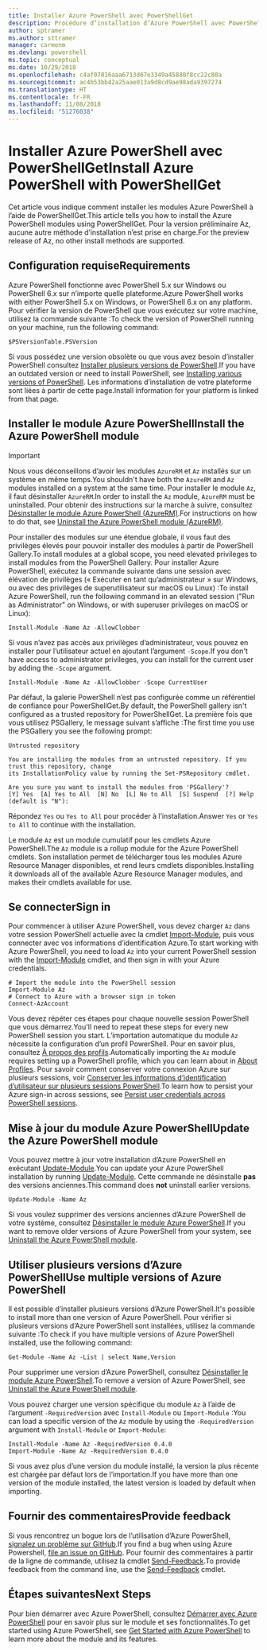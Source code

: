 ```yaml
---
title: Installer Azure PowerShell avec PowerShellGet
description: Procédure d’installation d’Azure PowerShell avec PowerShellGet
author: sptramer
ms.author: sttramer
manager: carmonm
ms.devlang: powershell
ms.topic: conceptual
ms.date: 10/29/2018
ms.openlocfilehash: c4af07816aaa6713d67e3349a45880f8cc22c80a
ms.sourcegitcommit: ac4b53bb42a25aae013a9d8cd9ae98ada9397274
ms.translationtype: HT
ms.contentlocale: fr-FR
ms.lasthandoff: 11/08/2018
ms.locfileid: "51276038"
---
```

# <a name="install-azure-powershell-with-powershellget"></a><span data-ttu-id="c2828-103">Installer Azure PowerShell avec PowerShellGet</span><span class="sxs-lookup"><span data-stu-id="c2828-103">Install Azure PowerShell with PowerShellGet</span></span>

<span data-ttu-id="c2828-104">Cet article vous indique comment installer les modules Azure PowerShell à l’aide de PowerShellGet.</span><span class="sxs-lookup"><span data-stu-id="c2828-104">This article tells you how to install the Azure PowerShell modules using PowerShellGet.</span></span> <span data-ttu-id="c2828-105">Pour la version préliminaire Az, aucune autre méthode d’installation n’est prise en charge.</span><span class="sxs-lookup"><span data-stu-id="c2828-105">For the preview release of Az, no other install methods are supported.</span></span> 

## <a name="requirements"></a><span data-ttu-id="c2828-106">Configuration requise</span><span class="sxs-lookup"><span data-stu-id="c2828-106">Requirements</span></span>

<span data-ttu-id="c2828-107">Azure PowerShell fonctionne avec PowerShell 5.x sur Windows ou PowerShell 6.x sur n’importe quelle plateforme.</span><span class="sxs-lookup"><span data-stu-id="c2828-107">Azure PowerShell works with either PowerShell 5.x on Windows, or PowerShell 6.x on any platform.</span></span> <span data-ttu-id="c2828-108">Pour vérifier la version de PowerShell que vous exécutez sur votre machine, utilisez la commande suivante :</span><span class="sxs-lookup"><span data-stu-id="c2828-108">To check the version of PowerShell running on your machine, run the following command:</span></span>

```powershell-interactive
$PSVersionTable.PSVersion
```

<span data-ttu-id="c2828-109">Si vous possédez une version obsolète ou que vous avez besoin d’installer PowerShell consultez [Installer plusieurs versions de PowerShell](https://docs.microsoft.com/en-us/powershell/scripting/setup/installing-powershell?view=powershell-6).</span><span class="sxs-lookup"><span data-stu-id="c2828-109">If you have an outdated version or need to install PowerShell, see [Installing various versions of PowerShell](https://docs.microsoft.com/en-us/powershell/scripting/setup/installing-powershell?view=powershell-6).</span></span> <span data-ttu-id="c2828-110">Les informations d’installation de votre plateforme sont liées à partir de cette page.</span><span class="sxs-lookup"><span data-stu-id="c2828-110">Install information for your platform is linked from that page.</span></span>

## <a name="install-the-azure-powershell-module"></a><span data-ttu-id="c2828-111">Installer le module Azure PowerShell</span><span class="sxs-lookup"><span data-stu-id="c2828-111">Install the Azure PowerShell module</span></span>

> [!IMPORTANT]
>
> <span data-ttu-id="c2828-112">Nous vous déconseillons d’avoir les modules `AzureRM` et `Az` installés sur un système en même temps.</span><span class="sxs-lookup"><span data-stu-id="c2828-112">You shouldn't have both the `AzureRM` and `Az` modules installed on a system at the same time.</span></span> <span data-ttu-id="c2828-113">Pour installer le module `Az`, il faut désinstaller `AzureRM`.</span><span class="sxs-lookup"><span data-stu-id="c2828-113">In order to install the `Az` module, `AzureRM` must be uninstalled.</span></span> <span data-ttu-id="c2828-114">Pour obtenir des instructions sur la marche à suivre, consultez [Désinstaller le module Azure PowerShell (AzureRM)](uninstall-azurerm-ps.md).</span><span class="sxs-lookup"><span data-stu-id="c2828-114">For instructions on how to do that, see [Uninstall the Azure PowerShell module (AzureRM)](uninstall-azurerm-ps.md).</span></span>

<span data-ttu-id="c2828-115">Pour installer des modules sur une étendue globale, il vous faut des privilèges élevés pour pouvoir installer des modules à partir de PowerShell Gallery.</span><span class="sxs-lookup"><span data-stu-id="c2828-115">To install modules at a global scope, you need elevated privileges to install modules from the PowerShell Gallery.</span></span> <span data-ttu-id="c2828-116">Pour installer Azure PowerShell, exécutez la commande suivante dans une session avec élévation de privilèges (« Exécuter en tant qu’administrateur » sur Windows, ou avec des privilèges de superutilisateur sur macOS ou Linux) :</span><span class="sxs-lookup"><span data-stu-id="c2828-116">To install Azure PowerShell, run the following command in an elevated session ("Run as Administrator" on Windows, or with superuser privileges on macOS or Linux):</span></span>

```powershell-interactive
Install-Module -Name Az -AllowClobber
```

<span data-ttu-id="c2828-117">Si vous n’avez pas accès aux privilèges d’administrateur, vous pouvez en installer pour l’utilisateur actuel en ajoutant l’argument `-Scope`.</span><span class="sxs-lookup"><span data-stu-id="c2828-117">If you don't have access to administrator privileges, you can install for the current user by adding the `-Scope` argument.</span></span>

```powershell-interactive
Install-Module -Name Az -AllowClobber -Scope CurrentUser
```

<span data-ttu-id="c2828-118">Par défaut, la galerie PowerShell n’est pas configurée comme un référentiel de confiance pour PowerShellGet.</span><span class="sxs-lookup"><span data-stu-id="c2828-118">By default, the PowerShell gallery isn't configured as a trusted repository for PowerShellGet.</span></span> <span data-ttu-id="c2828-119">La première fois que vous utilisez PSGallery, le message suivant s’affiche :</span><span class="sxs-lookup"><span data-stu-id="c2828-119">The first time you use the PSGallery you see the following prompt:</span></span>

```output
Untrusted repository

You are installing the modules from an untrusted repository. If you trust this repository, change
its InstallationPolicy value by running the Set-PSRepository cmdlet.

Are you sure you want to install the modules from 'PSGallery'?
[Y] Yes  [A] Yes to All  [N] No  [L] No to All  [S] Suspend  [?] Help (default is "N"):
```

<span data-ttu-id="c2828-120">Répondez `Yes` ou `Yes to All` pour procéder à l’installation.</span><span class="sxs-lookup"><span data-stu-id="c2828-120">Answer `Yes` or `Yes to All` to continue with the installation.</span></span>

<span data-ttu-id="c2828-121">Le module `Az` est un module cumulatif pour les cmdlets Azure PowerShell.</span><span class="sxs-lookup"><span data-stu-id="c2828-121">The `Az` module is a rollup module for the Azure PowerShell cmdlets.</span></span> <span data-ttu-id="c2828-122">Son installation permet de télécharger tous les modules Azure Resource Manager disponibles, et rend leurs cmdlets disponibles.</span><span class="sxs-lookup"><span data-stu-id="c2828-122">Installing it downloads all of the available Azure Resource Manager modules, and makes their cmdlets available for use.</span></span>

## <a name="sign-in"></a><span data-ttu-id="c2828-123">Se connecter</span><span class="sxs-lookup"><span data-stu-id="c2828-123">Sign in</span></span>

<span data-ttu-id="c2828-124">Pour commencer à utiliser Azure PowerShell, vous devez charger `Az` dans votre session PowerShell actuelle avec la cmdlet [Import-Module](/powershell/module/Microsoft.PowerShell.Core/Import-Module), puis vous connecter avec vos informations d’identification Azure.</span><span class="sxs-lookup"><span data-stu-id="c2828-124">To start working with Azure PowerShell, you need to load `Az` into your current PowerShell session with the [Import-Module](/powershell/module/Microsoft.PowerShell.Core/Import-Module) cmdlet, and then sign in with your Azure credentials.</span></span>

```powershell-interactive
# Import the module into the PowerShell session
Import-Module Az
# Connect to Azure with a browser sign in token
Connect-AzAccount
```

<span data-ttu-id="c2828-125">Vous devez répéter ces étapes pour chaque nouvelle session PowerShell que vous démarrez.</span><span class="sxs-lookup"><span data-stu-id="c2828-125">You'll need to repeat these steps for every new PowerShell session you start.</span></span> <span data-ttu-id="c2828-126">L’importation automatique du module `Az` nécessite la configuration d’un profil PowerShell. Pour en savoir plus, consultez [À propos des profils](/powershell/module/microsoft.powershell.core/about/about_profiles).</span><span class="sxs-lookup"><span data-stu-id="c2828-126">Automatically importing the `Az` module requires setting up a PowerShell profile, which you can learn about in [About Profiles](/powershell/module/microsoft.powershell.core/about/about_profiles).</span></span>
<span data-ttu-id="c2828-127">Pour savoir comment conserver votre connexion Azure sur plusieurs sessions, voir [Conserver les informations d’identification d’utilisateur sur plusieurs sessions PowerShell](context-persistence.md).</span><span class="sxs-lookup"><span data-stu-id="c2828-127">To learn how to persist your Azure sign-in across sessions, see [Persist user credentials across PowerShell sessions](context-persistence.md).</span></span>

## <a name="update-the-azure-powershell-module"></a><span data-ttu-id="c2828-128">Mise à jour du module Azure PowerShell</span><span class="sxs-lookup"><span data-stu-id="c2828-128">Update the Azure PowerShell module</span></span>

<span data-ttu-id="c2828-129">Vous pouvez mettre à jour votre installation d’Azure PowerShell en exécutant [Update-Module](/powershell/module/powershellget/update-module).</span><span class="sxs-lookup"><span data-stu-id="c2828-129">You can update your Azure PowerShell installation by running [Update-Module](/powershell/module/powershellget/update-module).</span></span> <span data-ttu-id="c2828-130">Cette commande ne désinstalle __pas__ des versions anciennes.</span><span class="sxs-lookup"><span data-stu-id="c2828-130">This command does __not__ uninstall earlier versions.</span></span>

```powershell-interactive
Update-Module -Name Az
```

<span data-ttu-id="c2828-131">Si vous voulez supprimer des versions anciennes d’Azure PowerShell de votre système, consultez [Désinstaller le module Azure PowerShell](uninstall-azurerm-ps.md).</span><span class="sxs-lookup"><span data-stu-id="c2828-131">If you want to remove older versions of Azure PowerShell from your system, see [Uninstall the Azure PowerShell module](uninstall-azurerm-ps.md).</span></span>

## <a name="use-multiple-versions-of-azure-powershell"></a><span data-ttu-id="c2828-132">Utiliser plusieurs versions d’Azure PowerShell</span><span class="sxs-lookup"><span data-stu-id="c2828-132">Use multiple versions of Azure PowerShell</span></span>

<span data-ttu-id="c2828-133">Il est possible d’installer plusieurs versions d’Azure PowerShell.</span><span class="sxs-lookup"><span data-stu-id="c2828-133">It's possible to install more than one version of Azure PowerShell.</span></span> <span data-ttu-id="c2828-134">Pour vérifier si plusieurs versions d’Azure PowerShell sont installées, utilisez la commande suivante :</span><span class="sxs-lookup"><span data-stu-id="c2828-134">To check if you have multiple versions of Azure PowerShell installed, use the following command:</span></span>

```powershell-interactive
Get-Module -Name Az -List | select Name,Version
```

<span data-ttu-id="c2828-135">Pour supprimer une version d’Azure PowerShell, consultez [Désinstaller le module Azure PowerShell](uninstall-azurerm-ps.md).</span><span class="sxs-lookup"><span data-stu-id="c2828-135">To remove a version of Azure PowerShell, see [Uninstall the Azure PowerShell module](uninstall-azurerm-ps.md).</span></span>

<span data-ttu-id="c2828-136">Vous pouvez charger une version spécifique du module `Az` à l’aide de l’argument `-RequiredVersion` avec `Install-Module` ou `Import-Module` :</span><span class="sxs-lookup"><span data-stu-id="c2828-136">You can load a specific version of the `Az` module by using the `-RequiredVersion` argument with `Install-Module` or `Import-Module`:</span></span>

```powershell-interactive
Install-Module -Name Az -RequiredVersion 0.4.0
Import-Module -Name Az -RequiredVersion 0.4.0
```

<span data-ttu-id="c2828-137">Si vous avez plus d’une version du module installé, la version la plus récente est chargée par défaut lors de l’importation.</span><span class="sxs-lookup"><span data-stu-id="c2828-137">If you have more than one version of the module installed, the latest version is loaded by default when importing.</span></span>

## <a name="provide-feedback"></a><span data-ttu-id="c2828-138">Fournir des commentaires</span><span class="sxs-lookup"><span data-stu-id="c2828-138">Provide feedback</span></span>

<span data-ttu-id="c2828-139">Si vous rencontrez un bogue lors de l’utilisation d’Azure PowerShell, [signalez un problème sur GitHub](https://github.com/Azure/azure-powershell/issues).</span><span class="sxs-lookup"><span data-stu-id="c2828-139">If you find a bug when using Azure Powershell, [file an issue on GitHub](https://github.com/Azure/azure-powershell/issues).</span></span>
<span data-ttu-id="c2828-140">Pour fournir des commentaires à partir de la ligne de commande, utilisez la cmdlet [Send-Feedback](/powershell/module/az.profile/send-feedback).</span><span class="sxs-lookup"><span data-stu-id="c2828-140">To provide feedback from the command line, use the [Send-Feedback](/powershell/module/az.profile/send-feedback) cmdlet.</span></span>

## <a name="next-steps"></a><span data-ttu-id="c2828-141">Étapes suivantes</span><span class="sxs-lookup"><span data-stu-id="c2828-141">Next Steps</span></span>

<span data-ttu-id="c2828-142">Pour bien démarrer avec Azure PowerShell, consultez [Démarrer avec Azure PowerShell](get-started-azureps.md) pour en savoir plus sur le module et ses fonctionnalités.</span><span class="sxs-lookup"><span data-stu-id="c2828-142">To get started using Azure PowerShell, see [Get Started with Azure PowerShell](get-started-azureps.md) to learn more about the module and its features.</span></span>